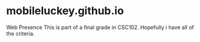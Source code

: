 # mobileluckey.github.io
Web Presence
This is part of a final grade in CSC102.  Hopefully i have all of the criteria.
